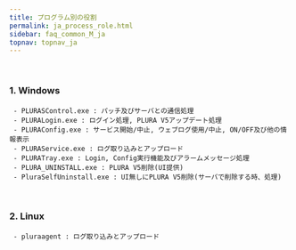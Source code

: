 ```yaml
---
title: プログラム別の役割
permalink: ja_process_role.html
sidebar: faq_common_M_ja
topnav: topnav_ja
---
```


<br />

### 1. Windows

     - PLURASControl.exe : パッチ及びサーバとの通信処理
     - PLURALogin.exe : ログイン処理, PLURA V5アップデート処理
     - PLURAConfig.exe : サービス開始/中止, ウェブログ使用/中止, ON/OFF及び他の情報表示
     - PLURAService.exe : ログ取り込みとアップロード
     - PLURATray.exe : Login, Config実行機能及びアラームメッセージ処理
     - PLURA_UNINSTALL.exe : PLURA V5削除(UI提供)
     - PluraSelfUninstall.exe : UI無しにPLURA V5削除(サーバで削除する時、処理)

<br />

### 2. Linux

     - pluraagent : ログ取り込みとアップロード
